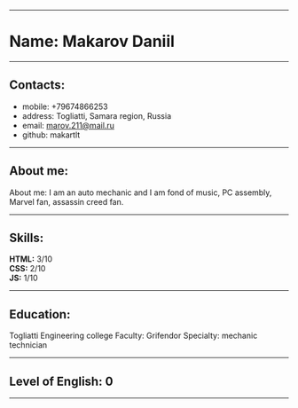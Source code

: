 
---

# Name: Makarov Daniil

---
## Contacts: 

 * mobile: +79674866253
 * address: Togliatti, Samara region, Russia
 * email: marov.211@mail.ru
 * github: makartlt
 ---
## About me:

About me: I am an auto mechanic and I am fond of music, PC assembly, Marvel fan, assassin creed fan.

---

## Skills:

**HTML:** 3/10 <br/>
**CSS:** 2/10 <br/>
**JS:** 1/10 <br/>

---

## Education:

Togliatti Engineering college
Faculty: Grifendor
Specialty: mechanic technician

---
## Level of English: 0
---
